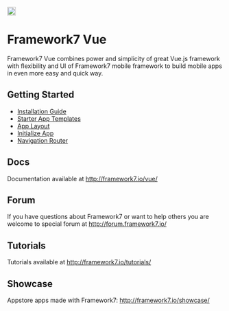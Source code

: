 <a href="https://www.patreon.com/vladimirkharlampidi"><img src="https://cdn.framework7.io/i/support-badge.png" height="20"></a>

# Framework7 Vue

Framework7 Vue combines power and simplicity of great Vue.js framework with flexibility and UI of Framework7 mobile framework to build mobile apps in even more easy and quick way.

## Getting Started
  * [Installation Guide](http://framework7.io/vue/installation.html)
  * [Starter App Templates](http://framework7.io/vue/templates.html)
  * [App Layout](http://framework7.io/vue/app-layout.html)
  * [Initialize App](http://framework7.io/vue/init-app.html)
  * [Navigation Router](http://framework7.io/vue/navigation-router.html)

## Docs

Documentation available at http://framework7.io/vue/

## Forum

If you have questions about Framework7 or want to help others you are welcome to special forum at http://forum.framework7.io/

## Tutorials

Tutorials available at http://framework7.io/tutorials/

## Showcase

Appstore apps made with Framework7: http://framework7.io/showcase/